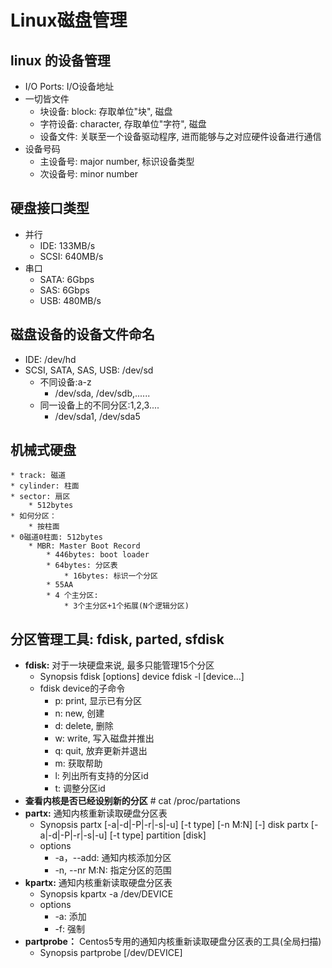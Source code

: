 # Linux磁盘管理

## linux 的设备管理
* I/O Ports: I/O设备地址
* 一切皆文件
    * 块设备: block: 存取单位"块", 磁盘
    * 字符设备: character, 存取单位"字符", 磁盘
    * 设备文件: 关联至一个设备驱动程序, 进而能够与之对应硬件设备进行通信
* 设备号码
    * 主设备号: major number, 标识设备类型
    * 次设备号: minor number

## 硬盘接口类型
* 并行
    * IDE: 133MB/s
    * SCSI: 640MB/s
* 串口
    * SATA: 6Gbps
    * SAS: 6Gbps
    * USB: 480MB/s

## 磁盘设备的设备文件命名
* IDE: /dev/hd
* SCSI, SATA, SAS, USB: /dev/sd
    * 不同设备:a-z
        * /dev/sda, /dev/sdb,......
    * 同一设备上的不同分区:1,2,3....
        * /dev/sda1, /dev/sda5 

## 机械式硬盘
    * track: 磁道
    * cylinder: 柱面
    * sector: 扇区
        * 512bytes
    * 如何分区：
        * 按柱面
    * 0磁道0柱面: 512bytes
        * MBR: Master Boot Record
            * 446bytes: boot loader
            * 64bytes: 分区表
                * 16bytes: 标识一个分区
            * 55AA
            * 4 个主分区:
                * 3个主分区+1个拓展(N个逻辑分区)

## 分区管理工具: fdisk, parted, sfdisk
* **fdisk:** 对于一块硬盘来说, 最多只能管理15个分区
    * Synopsis
            fdisk [options] device
            fdisk -l [device...]
    * fdisk device的子命令
        * p: print, 显示已有分区
        * n: new, 创建
        * d: delete, 删除
        * w: write, 写入磁盘并推出
        * q: quit, 放弃更新并退出
        * m: 获取帮助
        * l: 列出所有支持的分区id
        * t: 调整分区id
* **查看内核是否已经设别新的分区**
        # cat /proc/partations
* **partx:** 通知内核重新读取硬盘分区表
    * Synopsis
            partx [-a|-d|-P|-r|-s|-u] [-t type] [-n M:N] [-] disk
            partx [-a|-d|-P|-r|-s|-u] [-t type] partition [disk]
    * options
        * -a，--add: 通知内核添加分区
        * -n, --nr M:N: 指定分区的范围
* **kpartx:** 通知内核重新读取硬盘分区表
    * Synopsis 
            kpartx -a /dev/DEVICE
    * options
        * -a: 添加
        * -f: 强制
* **partprobe：** Centos5专用的通知内核重新读取硬盘分区表的工具(全局扫描)
    * Synopsis
            partprobe [/dev/DEVICE] 

